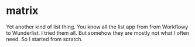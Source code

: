 matrix
======
Yet another kind of list thing.
You know all the list app from from Workflowy to Wunderlist. I tried them all.
But somehow they are mostly not what I often need. So I started from scratch.


